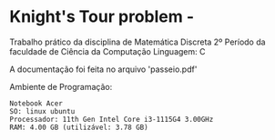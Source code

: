 # Knight's Tour problem -

Trabalho prático da disciplina de Matemática Discreta
2º Período da faculdade de Ciência da Computação
Linguagem: C

A documentação foi feita no arquivo 'passeio.pdf'

Ambiente de Programação:

	Notebook Acer
	SO: linux ubuntu
	Processador: 11th Gen Intel Core i3-1115G4 3.00GHz
	RAM: 4.00 GB (utilizável: 3.78 GB)
 
